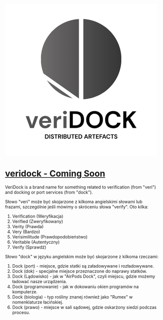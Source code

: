 ![veriDock](veriDock.png)

# [veridock - Coming Soon](http://www.veridock.com/)


VeriDock is a brand name for something related to verification (from "veri") and docking or port services (from "dock"). 

Słowo "veri" może być skojarzone z kilkoma angielskimi słowami lub frazami, szczególnie jeśli mówimy o skróceniu słowa "verify". Oto kilka:

1. Verification (Weryfikacja)
2. Verified (Zweryfikowany)
3. Verity (Prawda)
4. Very (Bardzo)
5. Verisimilitude (Prawdopodobieństwo)
6. Veritable (Autentyczny)
7. Verify (Sprawdź)


Słowo "dock" w języku angielskim może być skojarzone z kilkoma rzeczami:

1. Dock (port) - miejsce, gdzie statki są załadowywane i rozładowywane.
2. Dock (dok) - specjalne miejsce przeznaczone do naprawy statków.
3. Dock (Lądowisko) - jak w "AirPods Dock", czyli miejscu, gdzie możemy ładować nasze urządzenia.
4. Dock (programowanie) - jak w dokowaniu okien programów na komputerze.
5. Dock (biologia) - typ rośliny znanej również jako "Rumex" w nomenklaturze łacińskiej.
6. Dock (prawo) - miejsce w sali sądowej, gdzie oskarżony siedzi podczas procesu.
